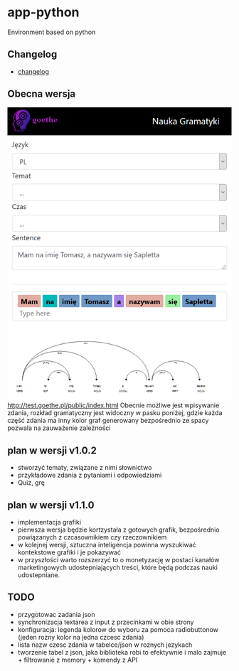 # app-python
Environment based on python


## Changelog
+ [changelog](changelog.md)

## Obecna wersja

![firefox_2020-07-18_16-44-17.png](docs/firefox_2020-07-18_16-44-17.png)
http://test.goethe.pl/public/index.html
Obecnie możliwe jest wpisywanie zdania,
rozkład gramatyczny jest widoczny w pasku poniżej, gdzie każda część zdania ma inny kolor
graf generowany bezpośrednio ze spacy pozwala na zauważenie zależności

## plan w wersji v1.0.2
+ stworzyć tematy, związane z nimi słownictwo
+ przykładowe zdania z pytaniami i odpowiedziami
+ Quiz, grę 
 
## plan w wersji v1.1.0
+ implementacja grafiki
+ pierwsza wersja będzie kortzystała z gotowych grafik, bezpośrednio powiązanych z czcasownikiem czy rzeczownikiem
+ w kolejnej wersji, sztuczna inteligencja powinna wyszukiwać kontekstowe grafiki i je pokazywać
+ w przyszłości warto rozszerzyć to o monetyzację
 w postaci kanałów marketingowych udostepniających treści, które będą podczas nauki udostepniane.




## TODO

+ przygotowac zadania json
+ synchronizacja textarea z input z przecinkami w obie strony
+ konfiguracja: legenda kolorow do wyboru za pomoca radiobuttonow (jeden rozny kolor na jedna czcesc zdania)
+ lista nazw czesc zdania w tabelce/json w roznych jezykach
+ tworzenie tabel z json, jaka biblioteka robi to efektywnie i malo zajmuje + filtrowanie z memory + komendy z API


